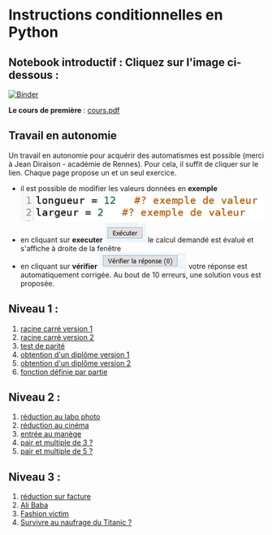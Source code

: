 # Instructions conditionnelles en Python

## Notebook introductif : Cliquez sur l'image ci-dessous : 

[![Binder](https://mybinder.org/badge_logo.svg)](https://mybinder.org/v2/gh/josedelamare/NSI/main?filepath=Premiere%2F04-instructions_conditionnelles%2Fstructures_conditionnelles.ipynb)

**Le cours de première**  : [cours.pdf](Cours.pdf)


## Travail en autonomie

Un travail en autonomie pour acquérir des automatismes est possible (merci à Jean Diraison - académie de Rennes). Pour cela, il suffit de cliquer sur le lien. Chaque page propose un et un seul exercice. 

- il est possible de modifier les valeurs données en **exemple** ![exemple](exemple_valeur.png)
- en cliquant sur **executer** ![executer](executer.png) le calcul demandé est évalué et s'affiche à droite de la fenêtre
- en cliquant sur **vérifier** ![verifier](verifier.png) votre réponse est automatiquement corrigée. Au bout de 10 erreurs, une solution vous est proposée.


## Niveau 1 :
1. [racine carré version 1](https://josedelamare.github.io/supersite/Premiere/04-instructions_conditionnelles/n1_racine1.html)
2. [racine carré version 2](https://josedelamare.github.io/supersite/Premiere/04-instructions_conditionnelles/n1_racine2.html)
3. [test de parité](https://josedelamare.github.io/supersite/Premiere/04-instructions_conditionnelles/n1_parite.html)
4. [obtention d'un diplôme version 1](https://josedelamare.github.io/supersite/Premiere/04-instructions_conditionnelles/n1_moyenne1.html)
5. [obtention d'un diplôme version 2](https://josedelamare.github.io/supersite/Premiere/04-instructions_conditionnelles/n1_moyenne2.html)
6. [fonction définie par partie](https://josedelamare.github.io/supersite/Premiere/04-instructions_conditionnelles/n1_fonction1.html)


## Niveau 2 :
1. [réduction au labo photo](https://josedelamare.github.io/supersite/Premiere/04-instructions_conditionnelles/n2_photos.html)
2. [réduction au cinéma](https://josedelamare.github.io/supersite/Premiere/04-instructions_conditionnelles/n2_cinema.html)
3. [entrée au manège](https://josedelamare.github.io/supersite/Premiere/04-instructions_conditionnelles/n2_manege.html)
4. [pair et multiple de 3 ?](https://josedelamare.github.io/supersite/Premiere/04-instructions_conditionnelles/n2_multiple1.html)
5. [pair et multiple de 5 ?](https://josedelamare.github.io/supersite/Premiere/04-instructions_conditionnelles/n2_multiple2.html)

## Niveau 3 :
1. [réduction sur facture](https://josedelamare.github.io/supersite/Premiere/04-instructions_conditionnelles/n3_reduction.html)
2. [Ali Baba](https://josedelamare.github.io/supersite/Premiere/04-instructions_conditionnelles/n3_sesame.html)
3. [Fashion victim](https://josedelamare.github.io/supersite/Premiere/04-instructions_conditionnelles/n3_fashion.html)
4. [Survivre au naufrage du Titanic ?](https://josedelamare.github.io/supersite/Premiere/04-instructions_conditionnelles/n3_titanic.html)
